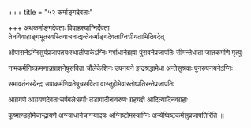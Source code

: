 +++
title = "५२ कर्माङ्गदेवताः"

+++
अथकर्माङ्गदेवताः विवाहस्याग्निर्देवता तेनविवाहाङ्गभूतस्वस्तिवाचनाद्यन्तेकर्माङ्गदेवताग्निःप्रीयतामितिवदेत्

औपासनेऽग्निसुर्यप्रजापतयःस्थालीपाकेऽग्निः गर्भाधानेब्रह्मा पुंसवनेप्रजापतिः सीमन्तेधाता जातकर्मणि मृत्युः

नामकर्मनिष्क्रमणान्नप्राशनेषुसविता चौलेकेशिनः उपनयने इन्द्रश्रद्धामेधा अन्तेसुश्रवाः पुनरुपनयनेऽग्निः

समावर्तनस्येन्द्रः उपाकर्मणिव्रतेषुचसविता वास्तुहोमेवास्तोष्पतिरन्तेप्रजापतिः

आग्रयणे आग्रयणदेवताःसर्पबलेःसर्पाः तडागादीनावरुणः ग्रहयज्ञे आदित्यादिनवग्रहाः

कूष्माण्डहोमेचान्द्रायणे अग्न्याधानेचाग्न्यादयः अग्निष्टोमस्याग्निः अन्येष्विष्टकर्मसुप्रजापतिरिति ॥
